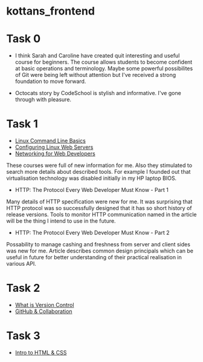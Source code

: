 # kottans_frontend


# Task 0

- I think Sarah and Caroline have created quit interesting and useful course for beginners. The course allows students to become confident at basic operations and terminology. Maybe some powerful possibilites of Git were being left without attention but I've received a strong foundation to move forward. 

- Octocats story by CodeSchool is stylish and informative. I've gone through with pleasure.


# Task 1

- [Linux Command Line Basics](/Test_01/Test_1_1.png)
- [Configuring Linux Web Servers](/Test_01/Test_1_2.png)
- [Networking for Web Developers](/Test_01/Test_1_3.png)

These courses were full of new information for me. Also they stimulated to search more details about described tools. For example I founded out that virtualisation technology was disabled initially in my HP laptop BIOS.

- HTTP: The Protocol Every Web Developer Must Know - Part 1

Many details of HTTP specification were new for me. It was surprising that HTTP protocol was so successfully designed that it has so short history of release versions. Tools to monitor HTTP communication named in the article will be the thing I intend to use in the future.

- HTTP: The Protocol Every Web Developer Must Know - Part 2

Possability to manage cashing and freshness from server and client sides was new for me. Article describes common design principals which can be useful in future for better understanding of their practical realisation in various API.

# Task 2

- [What is Version Control](/Test_02/Test_2_1.png)
- [GitHub & Collaboration](/Test_02/Test_2_2.png)

# Task 3

- [Intro to HTML & CSS](/Test_03/Test_3.png)
